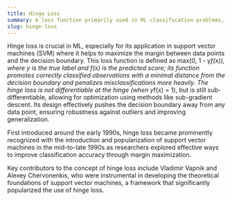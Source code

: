 ```yaml
---
title: Hinge Loss  
summary: A loss function primarily used in ML classification problems, particularly with "maximum-margin" algorithms like support vector machines.
slug: hinge-loss
---  
```


Hinge loss is crucial in ML, especially for its application in support vector machines (SVM) where it helps to maximize the margin between data points and the decision boundary. This loss function is defined as max(0, 1 - y*f(x)), where y is the true label and f(x) is the predicted score; its function promotes correctly classified observations with a minimal distance from the decision boundary and penalizes misclassifications more heavily. The hinge loss is not differentiable at the hinge (when y*f(x) = 1), but is still sub-differentiable, allowing for optimization using methods like sub-gradient descent. Its design effectively pushes the decision boundary away from any data point, ensuring robustness against outliers and improving generalization.

First introduced around the early 1990s, hinge loss became prominently recognized with the introduction and popularization of support vector machines in the mid-to-late 1990s as researchers explored effective ways to improve classification accuracy through margin maximization.

Key contributors to the concept of hinge loss include Vladimir Vapnik and Alexey Chervonenkis, who were instrumental in developing the theoretical foundations of support vector machines, a framework that significantly popularized the use of hinge loss.